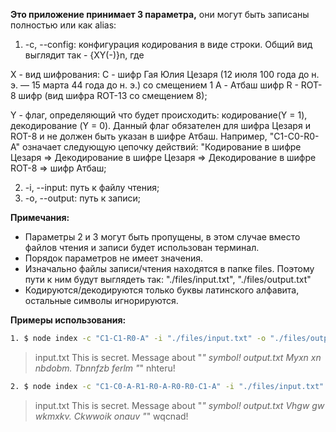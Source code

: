 **Это приложение принимает 3 параметра,** они могут быть записаны полностью или как alias:

1. -c, --config: конфигурация кодирования в виде строки. Общий вид выглядит так - {XY(-)}n, где

X - вид шифрования:
C - шифр Гая Юлия Цезаря (12 июля 100 года до н. э. — 15 марта 44 года до н. э.) со смещением 1
A - Атбаш шифр
R - ROT-8 шифр (вид шифра ROT-13 со смещением 8);

Y - флаг, определяющий что будет происходить: кодирование(Y = 1), декодирование (Y = 0). Данный флаг обязателен для шифра Цезаря и ROT-8
и не должен быть указан в шифре Атбаш.
Например, "C1-C0-R0-A" означает следующую цепочку действий: "Кодирование в шифре Цезаря => Декодирование в шифре Цезаря =>
Декодирование в шифре ROT-8 => шифр Атбаш;

2. -i, --input: путь к файлу чтения;
3. -o, --output: путь к записи;

**Примечания:**

- Параметры 2 и 3 могут быть пропущены, в этом случае вместо файлов чтения и записи будет использован терминал.
- Порядок параметров не имеет значения.
- Изначально файлы записи/чтения находятся в папке files. Поэтому пути к ним будут выглядеть так: "./files/input.txt", "./files/output.txt"
- Кодируются/декодируются только буквы латинского алфавита, остальные символы игнорируются.

**Примеры использования:**
```bash
1. $ node index -c "C1-C1-R0-A" -i "./files/input.txt" -o "./files/output.txt"
```
> input.txt
> This is secret. Message about "_" symbol!
> output.txt
> Myxn xn nbdobm. Tbnnfzb ferlm "_" nhteru!

```bash
2. $ node index -c "C1-C0-A-R1-R0-A-R0-R0-C1-A" -i "./files/input.txt" -o "./files/output.txt"
```
> input.txt 
> This is secret. Message about "_" symbol!
> output.txt 
> Vhgw gw wkmxkv. Ckwwoik onauv "_" wqcnad!


